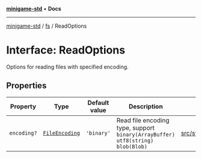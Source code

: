 [**minigame-std**](../../../README.md) • **Docs**

***

[minigame-std](../../../README.md) / [fs](../README.md) / ReadOptions

# Interface: ReadOptions

Options for reading files with specified encoding.

## Properties

| Property | Type | Default value | Description | Defined in |
| ------ | ------ | ------ | ------ | ------ |
| `encoding?` | [`FileEncoding`](../type-aliases/FileEncoding.md) | `'binary'` | Read file encoding type, support `binary(ArrayBuffer)` `utf8(string)` `blob(Blob)` | [src/std/fs/fs\_define.ts:23](https://github.com/JiangJie/minigame-std/blob/0b3f4c24a764d15c8d4cfbfab659d3f6c53dfd93/src/std/fs/fs_define.ts#L23) |
